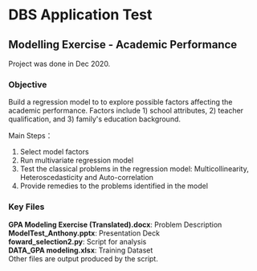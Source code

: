 # DBS Application Test
## Modelling Exercise - Academic Performance
Project was done in Dec 2020.

### Objective
Build a regression model to to explore possible factors affecting the academic performance. Factors include 1) school attributes, 2) teacher qualification, and 3) family's education background.

Main Steps：
1.	Select model factors
2.	Run multivariate regression model
3.	Test the classical problems in the regression model: Multicollinearity, Heteroscedasticity and Auto-correlation
4.	Provide remedies to the problems identified in the model

### Key Files
**GPA Modeling Exercise (Translated).docx**: Problem Description\
**ModelTest_Anthony.pptx**: Presentation Deck\
**foward_selection2.py**: Script for analysis\
**DATA_GPA modeling.xlsx**: Training Dataset\
Other files are output produced by the script.